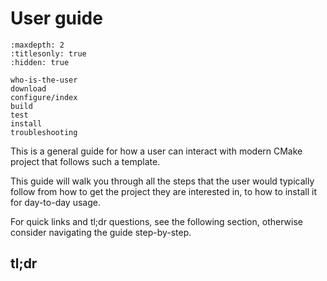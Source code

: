 # User guide

```{toctree}
:maxdepth: 2
:titlesonly: true
:hidden: true

who-is-the-user
download
configure/index
build
test
install
troubleshooting
```

This is a general guide for how a user can interact with modern CMake project
that follows such a template.

This guide will walk you through all the steps that the user would typically
follow from how to get the project they are interested in, to how to install it
for day-to-day usage.

For quick links and tl;dr questions, see the following section, otherwise
consider navigating the guide step-by-step.

## tl;dr
